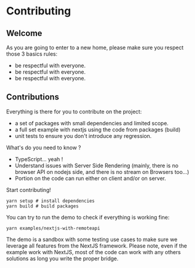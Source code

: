 # Contributing

## Welcome

As you are going to enter to a new home, please make sure you respect those 3 basics rules:

- be respectful with everyone.
- be respectful with everyone.
- be respectful with everyone.

## Contributions

Everything is there for you to contribute on the project:
    
- a set of packages with small dependencies and limited scope.
- a full set example with nextjs using the code from packages (build)
- unit tests to ensure you don't introduce any regression.

What's do you need to know ?

- TypeScript... yeah !
- Understand issues with Server Side Rendering (mainly, there is no browser API on nodejs side, and there is no stream on Browsers too...)
- Portion on the code can run either on client and/or on server.

Start contributing!

    yarn setup # install dependencies
    yarn build # build packages

You can try to run the demo to check if everything is working fine:

    yarn examples/nextjs-with-remoteapi

The demo is a sandbox with some testing use cases to make sure we leverage all features from the NextJS framework. Please note, even if the example work with NextJS, most of the code can work with any others solutions as long you write the proper bridge.


